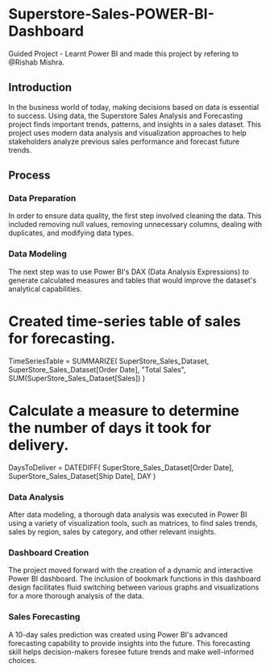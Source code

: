 # Superstore-Sales-POWER-BI-Dashboard
Guided Project -  Learnt Power BI and made this project by refering to @Rishab Mishra.

## Introduction 
In the business world of today, making decisions based on data is essential to success. Using data, the Superstore Sales Analysis and Forecasting project finds important trends, patterns, and insights in a sales dataset. This project uses modern data analysis and visualization approaches to help stakeholders analyze previous sales performance and forecast future trends.

## Process

### Data Preparation
In order to ensure data quality, the first step involved cleaning the data. This included removing null values, removing unnecessary columns, dealing with duplicates, and modifying data types.
### Data Modeling
The next step was to use Power BI's DAX (Data Analysis Expressions) to generate calculated measures and tables that would improve the dataset's analytical capabilities.

  # Created time-series table of sales for forecasting.
  TimeSeriesTable = 
  SUMMARIZE(
    SuperStore_Sales_Dataset,
    SuperStore_Sales_Dataset[Order Date],
    "Total Sales", SUM(SuperStore_Sales_Dataset[Sales])
  )  
  
  # Calculate a measure to determine the number of days it took for delivery.
  DaysToDeliver = 
  DATEDIFF(
    SuperStore_Sales_Dataset[Order Date],
    SuperStore_Sales_Dataset[Ship Date],
    DAY
  )

### Data Analysis
After data modeling, a thorough data analysis was executed in Power BI using a variety of visualization tools, such as matrices, to find sales trends, sales by region, sales by category, and other relevant insights.

### Dashboard Creation
The project moved forward with the creation of a dynamic and interactive Power BI dashboard. The inclusion of bookmark functions in this dashboard design facilitates fluid switching between various graphs and visualizations for a more thorough analysis of the data.

### Sales Forecasting
A 10-day sales prediction was created using Power BI's advanced forecasting capability to provide insights into the future. This forecasting skill helps decision-makers foresee future trends and make well-informed choices.



